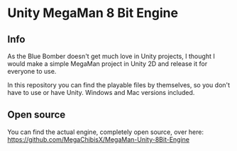 # Unity MegaMan 8 Bit Engine


## Info
As the Blue Bomber doesn't get much love in Unity projects, I thought I would make a simple MegaMan project in Unity 2D and release it for everyone to use.

In this repository you can find the playable files by themselves, so you don't have to use or have Unity. Windows and Mac versions included.


## Open source

You can find the actual engine, completely open source, over here: https://github.com/MegaChibisX/MegaMan-Unity-8Bit-Engine